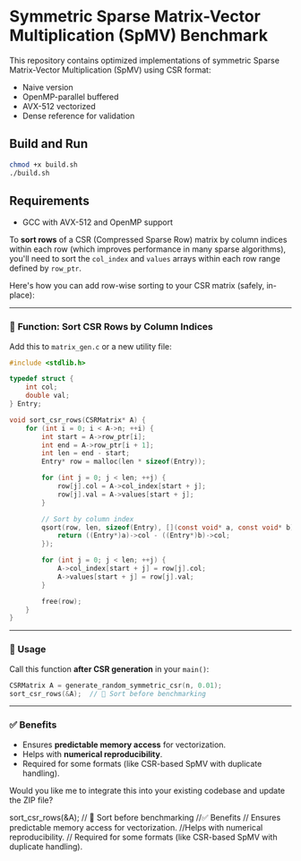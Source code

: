 # Symmetric Sparse Matrix-Vector Multiplication (SpMV) Benchmark

This repository contains optimized implementations of symmetric Sparse Matrix-Vector Multiplication (SpMV) using CSR format:
- Naive version
- OpenMP-parallel buffered
- AVX-512 vectorized
- Dense reference for validation

## Build and Run

```bash
chmod +x build.sh
./build.sh
```

## Requirements

- GCC with AVX-512 and OpenMP support

To **sort rows** of a CSR (Compressed Sparse Row) matrix by column indices within each row (which improves performance in many sparse algorithms), you'll need to sort the `col_index` and `values` arrays within each row range defined by `row_ptr`.

Here's how you can add row-wise sorting to your CSR matrix (safely, in-place):

---

### 🔧 **Function: Sort CSR Rows by Column Indices**

Add this to `matrix_gen.c` or a new utility file:

```c
#include <stdlib.h>

typedef struct {
    int col;
    double val;
} Entry;

void sort_csr_rows(CSRMatrix* A) {
    for (int i = 0; i < A->n; ++i) {
        int start = A->row_ptr[i];
        int end = A->row_ptr[i + 1];
        int len = end - start;
        Entry* row = malloc(len * sizeof(Entry));

        for (int j = 0; j < len; ++j) {
            row[j].col = A->col_index[start + j];
            row[j].val = A->values[start + j];
        }

        // Sort by column index
        qsort(row, len, sizeof(Entry), [](const void* a, const void* b) {
            return ((Entry*)a)->col - ((Entry*)b)->col;
        });

        for (int j = 0; j < len; ++j) {
            A->col_index[start + j] = row[j].col;
            A->values[start + j] = row[j].val;
        }

        free(row);
    }
}
```

---

### 📌 Usage

Call this function **after CSR generation** in your `main()`:

```c
CSRMatrix A = generate_random_symmetric_csr(n, 0.01);
sort_csr_rows(&A);  // 🔁 Sort before benchmarking
```

---

### ✅ Benefits

* Ensures **predictable memory access** for vectorization.
* Helps with **numerical reproducibility**.
* Required for some formats (like CSR-based SpMV with duplicate handling).

Would you like me to integrate this into your existing codebase and update the ZIP file?


sort_csr_rows(&A);  // 🔁 Sort before benchmarking 
          //✅ Benefits 
            // Ensures predictable memory access for vectorization.
            //Helps with numerical reproducibility. 
            // Required for some formats (like CSR-based SpMV with duplicate handling).